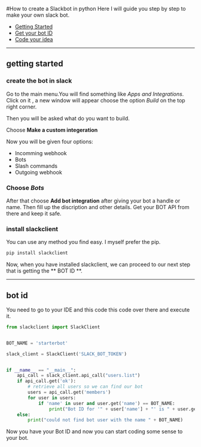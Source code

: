 #How to create a Slackbot in python
Here I will guide you step by step to make your own slack bot.



* [Getting Started](#getting-started)
* [Get your bot ID](#bot-id)
* [Code your idea](#write-code)


---

## getting started

### create the bot in slack
Go to the main menu.You will find something like _Apps and Integrations_.
Click on it , a new window will appear choose the option _Build_ on the top right corner.

Then you will be asked what do you want to build.

Choose **Make a custom integeration**

Now you will be given four options:
  * Incomming webhook
  * Bots
  * Slash commands
  * Outgoing webhook

### Choose _Bots_

After that choose **Add bot integration** after giving your bot a handle or name.
Then fill up the discription and other details.
Get your  BOT API from there and keep it safe. 


### install slackclient
 You can use any method you find easy.
 I myself prefer the pip.
 
 ```python
pip install slackclient
```

Now, when you have installed slackclient, we can proceed to our next step that is getting the ** BOT ID **.

---

## bot id

You need to go to your IDE and this code this code over there and execute it.
```python
from slackclient import SlackClient


BOT_NAME = 'starterbot'

slack_client = SlackClient('SLACK_BOT_TOKEN')


if __name__ == "__main__":
    api_call = slack_client.api_call("users.list")
    if api_call.get('ok'):
        # retrieve all users so we can find our bot
        users = api_call.get('members')
        for user in users:
            if 'name' in user and user.get('name') == BOT_NAME:
                print("Bot ID for '" + user['name'] + "' is " + user.get('id'))
    else:
        print("could not find bot user with the name " + BOT_NAME)
```
Now you have your Bot ID and now you can start coding some sense to your bot.

        
